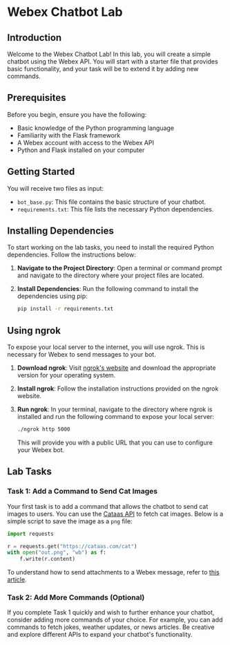 # Webex Chatbot Lab

## Introduction
Welcome to the Webex Chatbot Lab! In this lab, you will create a simple chatbot using the Webex API. You will start with a starter file that provides basic functionality, and your task will be to extend it by adding new commands.

## Prerequisites
Before you begin, ensure you have the following:
- Basic knowledge of the Python programming language
- Familiarity with the Flask framework
- A Webex account with access to the Webex API
- Python and Flask installed on your computer

## Getting Started

You will receive two files as input:
- `bot_base.py`: This file contains the basic structure of your chatbot.
- `requirements.txt`: This file lists the necessary Python dependencies.


## Installing Dependencies

To start working on the lab tasks, you need to install the required Python dependencies. Follow the instructions below:

1. **Navigate to the Project Directory**: Open a terminal or command prompt and navigate to the directory where your project files are located.

2. **Install Dependencies**: Run the following command to install the dependencies using pip:

   ```bash
   pip install -r requirements.txt
   ```

## Using ngrok

To expose your local server to the internet, you will use ngrok. This is necessary for Webex to send messages to your bot.

1. **Download ngrok**: Visit [ngrok's website](https://ngrok.com/download) and download the appropriate version for your operating system.

2. **Install ngrok**: Follow the installation instructions provided on the ngrok website.

3. **Run ngrok**: In your terminal, navigate to the directory where ngrok is installed and run the following command to expose your local server:

   ```bash
   ./ngrok http 5000
   ```

   This will provide you with a public URL that you can use to configure your Webex bot.


## Lab Tasks

### Task 1: Add a Command to Send Cat Images
Your first task is to add a command that allows the chatbot to send cat images to users. You can use the [Cataas API](https://cataas.com/cat) to fetch cat images. Below is a simple script to save the image as a `png` file:

```python
import requests

r = requests.get("https://cataas.com/cat")
with open("out.png", "wb") as f:
    f.write(r.content)
```

To understand how to send attachments to a Webex message, refer to [this article](https://developer.webex.com/docs/basics).

### Task 2: Add More Commands (Optional)
If you complete Task 1 quickly and wish to further enhance your chatbot, consider adding more commands of your choice. For example, you can add commands to fetch jokes, weather updates, or news articles. Be creative and explore different APIs to expand your chatbot's functionality.
